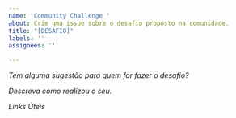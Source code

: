 ```yaml
---
name: 'Community Challenge '
about: Crie uma issue sobre o desafio proposto na comunidade.
title: "[DESAFIO]"
labels: ''
assignees: ''

---
```


*Tem alguma sugestão para quem for fazer o desafio?*


*Descreva como realizou o seu.*


*Links Úteis*
